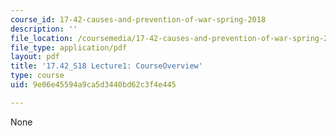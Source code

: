 ```yaml
---
course_id: 17-42-causes-and-prevention-of-war-spring-2018
description: ''
file_location: /coursemedia/17-42-causes-and-prevention-of-war-spring-2018/9e06e45594a9ca5d3440bd62c3f4e445_MIT17_42S18_lec1_Overview.pdf
file_type: application/pdf
layout: pdf
title: '17.42_S18 Lecture1: CourseOverview'
type: course
uid: 9e06e45594a9ca5d3440bd62c3f4e445

---
```

None